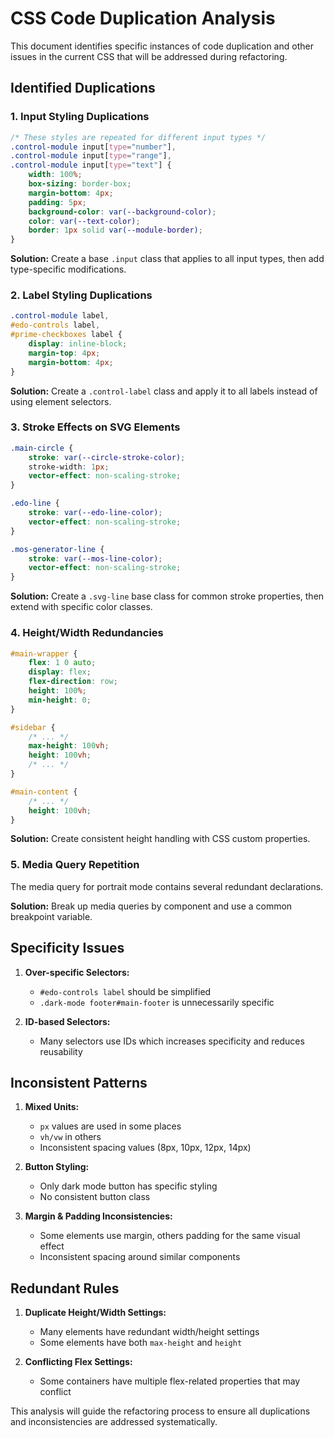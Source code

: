 # CSS Code Duplication Analysis

This document identifies specific instances of code duplication and other issues in the current CSS that will be addressed during refactoring.

## Identified Duplications

### 1. Input Styling Duplications

```css
/* These styles are repeated for different input types */
.control-module input[type="number"],
.control-module input[type="range"],
.control-module input[type="text"] {
    width: 100%;
    box-sizing: border-box;
    margin-bottom: 4px;
    padding: 5px;
    background-color: var(--background-color);
    color: var(--text-color);
    border: 1px solid var(--module-border);
}
```

**Solution:** Create a base `.input` class that applies to all input types, then add type-specific modifications.

### 2. Label Styling Duplications

```css
.control-module label,
#edo-controls label,
#prime-checkboxes label {
    display: inline-block;
    margin-top: 4px;
    margin-bottom: 4px;
}
```

**Solution:** Create a `.control-label` class and apply it to all labels instead of using element selectors.

### 3. Stroke Effects on SVG Elements

```css
.main-circle {
    stroke: var(--circle-stroke-color);
    stroke-width: 1px;
    vector-effect: non-scaling-stroke;
}

.edo-line {
    stroke: var(--edo-line-color);
    vector-effect: non-scaling-stroke;
}

.mos-generator-line {
    stroke: var(--mos-line-color);
    vector-effect: non-scaling-stroke;
}
```

**Solution:** Create a `.svg-line` base class for common stroke properties, then extend with specific color classes.

### 4. Height/Width Redundancies

```css
#main-wrapper {
    flex: 1 0 auto;
    display: flex;
    flex-direction: row;
    height: 100%;
    min-height: 0;
}

#sidebar {
    /* ... */
    max-height: 100vh;
    height: 100vh;
    /* ... */
}

#main-content {
    /* ... */
    height: 100vh;
}
```

**Solution:** Create consistent height handling with CSS custom properties.

### 5. Media Query Repetition

The media query for portrait mode contains several redundant declarations.

**Solution:** Break up media queries by component and use a common breakpoint variable.

## Specificity Issues

1. **Over-specific Selectors:**
   - `#edo-controls label` should be simplified
   - `.dark-mode footer#main-footer` is unnecessarily specific

2. **ID-based Selectors:**
   - Many selectors use IDs which increases specificity and reduces reusability

## Inconsistent Patterns

1. **Mixed Units:**
   - `px` values are used in some places
   - `vh/vw` in others
   - Inconsistent spacing values (8px, 10px, 12px, 14px)

2. **Button Styling:**
   - Only dark mode button has specific styling
   - No consistent button class

3. **Margin & Padding Inconsistencies:**
   - Some elements use margin, others padding for the same visual effect
   - Inconsistent spacing around similar components

## Redundant Rules

1. **Duplicate Height/Width Settings:**
   - Many elements have redundant width/height settings
   - Some elements have both `max-height` and `height`

2. **Conflicting Flex Settings:**
   - Some containers have multiple flex-related properties that may conflict

This analysis will guide the refactoring process to ensure all duplications and inconsistencies are addressed systematically.
